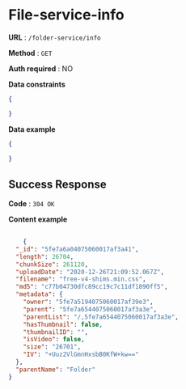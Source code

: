 # File-service-info 

**URL** : `/folder-service/info`

**Method** : `GET`

**Auth required** : NO

**Data constraints**

```json
{

}
```
**Data example**

```json
{
    
}
```

## Success Response

**Code** : `304 OK`

**Content example**

```json
	
    {
  "_id": "5fe7a6a04075060017af3a41",
  "length": 26704,
  "chunkSize": 261120,
  "uploadDate": "2020-12-26T21:09:52.067Z",
  "filename": "free-v4-shims.min.css",
  "md5": "c77b04730dfc89cc19c7c11df1890ff5",
  "metadata": {
    "owner": "5fe7a5194075060017af39e3",
    "parent": "5fe7a6544075060017af3a3e",
    "parentList": "/,5fe7a6544075060017af3a3e",
    "hasThumbnail": false,
    "thumbnailID": "",
    "isVideo": false,
    "size": "26701",
    "IV": "+Uuz2VlGmnHxsbB0KfW+kw=="
  },
  "parentName": "Folder"
}
	
```
